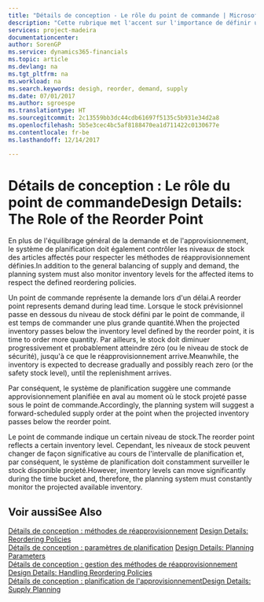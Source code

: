 ```yaml
---
title: "Détails de conception - Le rôle du point de commande | Microsoft Docs"
description: "Cette rubrique met l'accent sur l'importance de définir un point de commande, afin de déterminer quand commander plus de stock."
services: project-madeira
documentationcenter: 
author: SorenGP
ms.service: dynamics365-financials
ms.topic: article
ms.devlang: na
ms.tgt_pltfrm: na
ms.workload: na
ms.search.keywords: desigh, reorder, demand, supply
ms.date: 07/01/2017
ms.author: sgroespe
ms.translationtype: HT
ms.sourcegitcommit: 2c13559bb3dc44cdb61697f5135c5b931e34d2a8
ms.openlocfilehash: 5b5e3cec4bc5af8188470ea1d711422c0130677e
ms.contentlocale: fr-be
ms.lasthandoff: 12/14/2017

---
```

# <a name="design-details-the-role-of-the-reorder-point"></a><span data-ttu-id="70e29-103">Détails de conception : Le rôle du point de commande</span><span class="sxs-lookup"><span data-stu-id="70e29-103">Design Details: The Role of the Reorder Point</span></span>
<span data-ttu-id="70e29-104">En plus de l'équilibrage général de la demande et de l'approvisionnement, le système de planification doit également contrôler les niveaux de stock des articles affectés pour respecter les méthodes de réapprovisionnement définies.</span><span class="sxs-lookup"><span data-stu-id="70e29-104">In addition to the general balancing of supply and demand, the planning system must also monitor inventory levels for the affected items to respect the defined reordering policies.</span></span>  
  
<span data-ttu-id="70e29-105">Un point de commande représente la demande lors d'un délai.</span><span class="sxs-lookup"><span data-stu-id="70e29-105">A reorder point represents demand during lead time.</span></span> <span data-ttu-id="70e29-106">Lorsque le stock prévisionnel passe en dessous du niveau de stock défini par le point de commande, il est temps de commander une plus grande quantité.</span><span class="sxs-lookup"><span data-stu-id="70e29-106">When the projected inventory passes below the inventory level defined by the reorder point, it is time to order more quantity.</span></span> <span data-ttu-id="70e29-107">Par ailleurs, le stock doit diminuer progressivement et probablement atteindre zéro (ou le niveau de stock de sécurité), jusqu'à ce que le réapprovisionnement arrive.</span><span class="sxs-lookup"><span data-stu-id="70e29-107">Meanwhile, the inventory is expected to decrease gradually and possibly reach zero (or the safety stock level), until the replenishment arrives.</span></span>  
  
<span data-ttu-id="70e29-108">Par conséquent, le système de planification suggère une commande approvisionnement planifiée en aval au moment où le stock projeté passe sous le point de commande.</span><span class="sxs-lookup"><span data-stu-id="70e29-108">Accordingly, the planning system will suggest a forward-scheduled supply order at the point when the projected inventory passes below the reorder point.</span></span>  
  
<span data-ttu-id="70e29-109">Le point de commande indique un certain niveau de stock.</span><span class="sxs-lookup"><span data-stu-id="70e29-109">The reorder point reflects a certain inventory level.</span></span> <span data-ttu-id="70e29-110">Cependant, les niveaux de stock peuvent changer de façon significative au cours de l'intervalle de planification et, par conséquent, le système de planification doit constamment surveiller le stock disponible projeté.</span><span class="sxs-lookup"><span data-stu-id="70e29-110">However, inventory levels can move significantly during the time bucket and, therefore, the planning system must constantly monitor the projected available inventory.</span></span>  
  
## <a name="see-also"></a><span data-ttu-id="70e29-111">Voir aussi</span><span class="sxs-lookup"><span data-stu-id="70e29-111">See Also</span></span>  
<span data-ttu-id="70e29-112">[Détails de conception : méthodes de réapprovisionnement](design-details-reordering-policies.md) </span><span class="sxs-lookup"><span data-stu-id="70e29-112">[Design Details: Reordering Policies](design-details-reordering-policies.md) </span></span>  
<span data-ttu-id="70e29-113">[Détails de conception : paramètres de planification](design-details-planning-parameters.md) </span><span class="sxs-lookup"><span data-stu-id="70e29-113">[Design Details: Planning Parameters](design-details-planning-parameters.md) </span></span>  
<span data-ttu-id="70e29-114">[Détails de conception : gestion des méthodes de réapprovisionnement](design-details-handling-reordering-policies.md) </span><span class="sxs-lookup"><span data-stu-id="70e29-114">[Design Details: Handling Reordering Policies](design-details-handling-reordering-policies.md) </span></span>  
[<span data-ttu-id="70e29-115">Détails de conception : planification de l'approvisionnement</span><span class="sxs-lookup"><span data-stu-id="70e29-115">Design Details: Supply Planning</span></span>](design-details-supply-planning.md)
